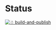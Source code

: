 # Status

[![☃ build-and-publish](https://github.com/mazoea/docker-valgrind/actions/workflows/ci.yml/badge.svg)](https://github.com/mazoea/docker-valgrind/actions/workflows/ci.yml)
